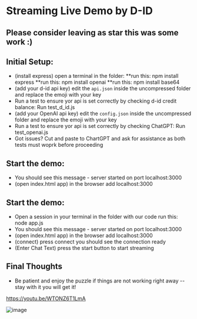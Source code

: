 # Streaming Live Demo by D-ID
## Please consider leaving as star this was some work :)

## Initial Setup:
* (install express) open a terminal in the folder:
    **run this: npm install express
    **run this: npm install openai
    **run this: npm install base64
* (add your d-id api key) edit the `api.json` inside the uncompressed folder and replace the emoji with your key
* Run a test to ensure yor api is set correctly by checking d-id credit balance:  Run test_d_id.js
* (add your OpenAI api key) edit the `config.json` inside the uncompressed folder and replace the emoji with your key
* Run a test to ensure yor api is set correctly by checking ChatGPT:  Run test_openai.js
*  Got issues?  Cut and paste to ChartGPT and ask for assistance as both tests must woprk before proceeding

## Start the demo:
* You should see this message - server started on port localhost:3000
* (open index.html app) in the browser add localhost:3000

## Start the demo:
* Open a session in your terminal in the folder with our code run this: node app.js 
* You should see this message - server started on port localhost:3000
* (open index.html app) in the browser add localhost:3000
* (connect) press connect you should see the connection ready 
* (Enter Chat Text) press the start button to start streaming

## Final Thoughts
* Be patient and enjoy the puzzle if things are not working right away -- stay with it you will get it!

https://youtu.be/WTONZ6T1LmA

![image](https://github.com/jjmlovesgit/D-id_Streaming_Chatgpt/assets/47751509/f10480b6-530e-478c-8723-8d7f4aca34f6)
